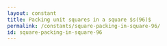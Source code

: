 ```yaml
---
layout: constant
title: Packing unit squares in a square $s(96)$
permalink: /constants/square-packing-in-square-96/
id: square-packing-in-square-96
---
```

